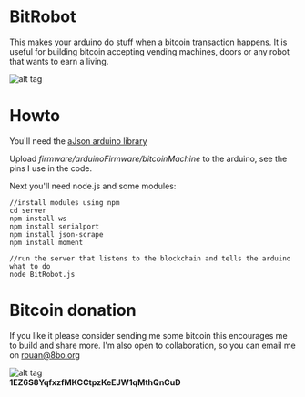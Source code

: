 # BitRobot
This makes your arduino do stuff when a bitcoin transaction happens. It is useful for building bitcoin accepting vending machines, doors or any robot that wants to earn a living.

![alt tag](https://raw.githubusercontent.com/fluentart/BitRobot/master/photo.jpg)

# Howto

You'll need the [aJson arduino library](https://github.com/interactive-matter/aJson)

Upload _firmware/arduinoFirmware/bitcoinMachine_ to the arduino, see the pins I use in the code.


Next you'll need node.js and some modules:

```
//install modules using npm
cd server
npm install ws
npm install serialport
npm install json-scrape
npm install moment	

//run the server that listens to the blockchain and tells the arduino what to do
node BitRobot.js 
```

# Bitcoin donation

If you like it please consider sending me some bitcoin this encourages me to build and share more. I'm also open to collaboration, so you can email me on [rouan@8bo.org](mailto:rouan@8bo.org)

![alt tag](https://raw.githubusercontent.com/fluentart/BitRobot/master/bitcoinDonation.png)<br>
<strong>1EZ6S8YqfxzfMKCCtpzKeEJW1qMthQnCuD</strong>

